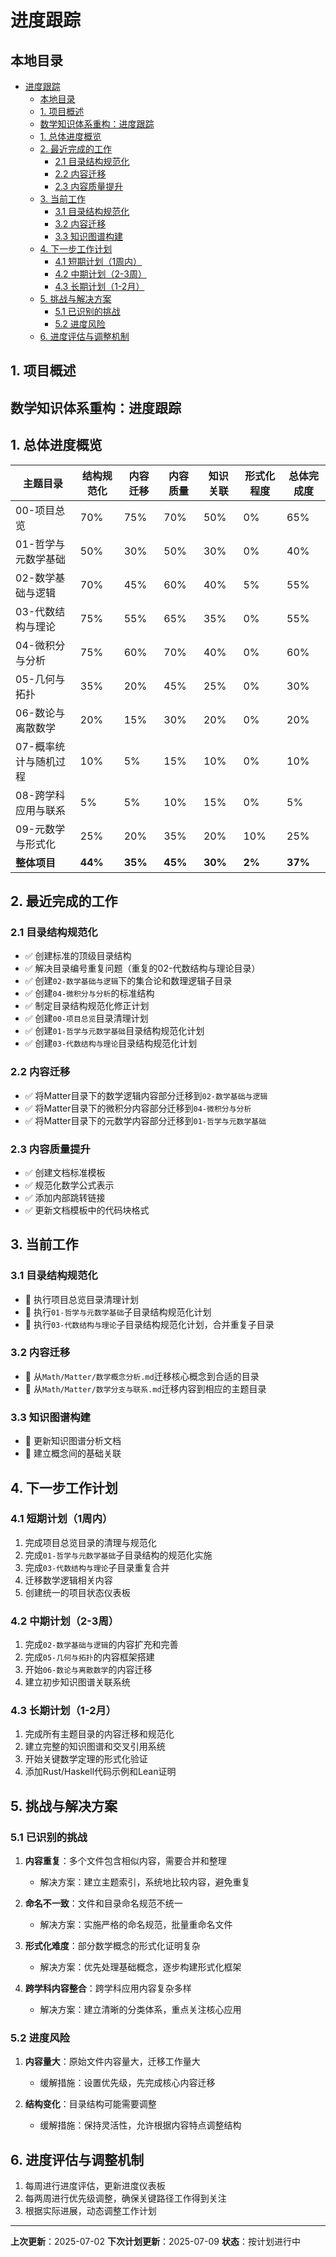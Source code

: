 # 进度跟踪

## 本地目录

- [进度跟踪](#进度跟踪)
  - [本地目录](#本地目录)
  - [1. 项目概述](#1-项目概述)
  - [数学知识体系重构：进度跟踪](#数学知识体系重构进度跟踪)
  - [1. 总体进度概览](#1-总体进度概览)
  - [2. 最近完成的工作](#2-最近完成的工作)
    - [2.1 目录结构规范化](#21-目录结构规范化)
    - [2.2 内容迁移](#22-内容迁移)
    - [2.3 内容质量提升](#23-内容质量提升)
  - [3. 当前工作](#3-当前工作)
    - [3.1 目录结构规范化](#31-目录结构规范化)
    - [3.2 内容迁移](#32-内容迁移)
    - [3.3 知识图谱构建](#33-知识图谱构建)
  - [4. 下一步工作计划](#4-下一步工作计划)
    - [4.1 短期计划（1周内）](#41-短期计划1周内)
    - [4.2 中期计划（2-3周）](#42-中期计划2-3周)
    - [4.3 长期计划（1-2月）](#43-长期计划1-2月)
  - [5. 挑战与解决方案](#5-挑战与解决方案)
    - [5.1 已识别的挑战](#51-已识别的挑战)
    - [5.2 进度风险](#52-进度风险)
  - [6. 进度评估与调整机制](#6-进度评估与调整机制)

## 1. 项目概述

## 数学知识体系重构：进度跟踪

## 1. 总体进度概览

| 主题目录 | 结构规范化 | 内容迁移 | 内容质量 | 知识关联 | 形式化程度 | 总体完成度 |
|---------|----------|---------|---------|---------|-----------|-----------|
| 00-项目总览 | 70% | 75% | 70% | 50% | 0% | 65% |
| 01-哲学与元数学基础 | 50% | 30% | 50% | 30% | 0% | 40% |
| 02-数学基础与逻辑 | 70% | 45% | 60% | 40% | 5% | 55% |
| 03-代数结构与理论 | 75% | 55% | 65% | 35% | 0% | 55% |
| 04-微积分与分析 | 75% | 60% | 70% | 40% | 0% | 60% |
| 05-几何与拓扑 | 35% | 20% | 45% | 25% | 0% | 30% |
| 06-数论与离散数学 | 20% | 15% | 30% | 20% | 0% | 20% |
| 07-概率统计与随机过程 | 10% | 5% | 15% | 10% | 0% | 10% |
| 08-跨学科应用与联系 | 5% | 5% | 10% | 15% | 0% | 5% |
| 09-元数学与形式化 | 25% | 20% | 35% | 20% | 10% | 25% |
| **整体项目** | **44%** | **35%** | **45%** | **30%** | **2%** | **37%** |

## 2. 最近完成的工作

### 2.1 目录结构规范化

- ✅ 创建标准的顶级目录结构
- ✅ 解决目录编号重复问题（重复的02-代数结构与理论目录）
- ✅ 创建`02-数学基础与逻辑`下的集合论和数理逻辑子目录
- ✅ 创建`04-微积分与分析`的标准结构
- ✅ 制定目录结构规范化修正计划
- ✅ 创建`00-项目总览`目录清理计划
- ✅ 创建`01-哲学与元数学基础`目录结构规范化计划
- ✅ 创建`03-代数结构与理论`目录结构规范化计划

### 2.2 内容迁移

- ✅ 将Matter目录下的数学逻辑内容部分迁移到`02-数学基础与逻辑`
- ✅ 将Matter目录下的微积分内容部分迁移到`04-微积分与分析`
- ✅ 将Matter目录下的元数学内容部分迁移到`01-哲学与元数学基础`

### 2.3 内容质量提升

- ✅ 创建文档标准模板
- ✅ 规范化数学公式表示
- ✅ 添加内部跳转链接
- ✅ 更新文档模板中的代码块格式

## 3. 当前工作

### 3.1 目录结构规范化

- 🔄 执行项目总览目录清理计划
- 🔄 执行`01-哲学与元数学基础`子目录结构规范化计划
- 🔄 执行`03-代数结构与理论`子目录结构规范化计划，合并重复子目录

### 3.2 内容迁移

- 🔄 从`Math/Matter/数学概念分析.md`迁移核心概念到合适的目录
- 🔄 从`Math/Matter/数学分支与联系.md`迁移内容到相应的主题目录

### 3.3 知识图谱构建

- 🔄 更新知识图谱分析文档
- 🔄 建立概念间的基础关联

## 4. 下一步工作计划

### 4.1 短期计划（1周内）

1. 完成项目总览目录的清理与规范化
2. 完成`01-哲学与元数学基础`子目录结构的规范化实施
3. 完成`03-代数结构与理论`子目录重复合并
4. 迁移数学逻辑相关内容
5. 创建统一的项目状态仪表板

### 4.2 中期计划（2-3周）

1. 完成`02-数学基础与逻辑`的内容扩充和完善
2. 完成`05-几何与拓扑`的内容框架搭建
3. 开始`06-数论与离散数学`的内容迁移
4. 建立初步知识图谱关联系统

### 4.3 长期计划（1-2月）

1. 完成所有主题目录的内容迁移和规范化
2. 建立完整的知识图谱和交叉引用系统
3. 开始关键数学定理的形式化验证
4. 添加Rust/Haskell代码示例和Lean证明

## 5. 挑战与解决方案

### 5.1 已识别的挑战

1. **内容重复**：多个文件包含相似内容，需要合并和整理
   - 解决方案：建立主题索引，系统地比较内容，避免重复

2. **命名不一致**：文件和目录命名规范不统一
   - 解决方案：实施严格的命名规范，批量重命名文件

3. **形式化难度**：部分数学概念的形式化证明复杂
   - 解决方案：优先处理基础概念，逐步构建形式化框架

4. **跨学科内容整合**：跨学科应用内容复杂多样
   - 解决方案：建立清晰的分类体系，重点关注核心应用

### 5.2 进度风险

1. **内容量大**：原始文件内容量大，迁移工作量大
   - 缓解措施：设置优先级，先完成核心内容迁移

2. **结构变化**：目录结构可能需要调整
   - 缓解措施：保持灵活性，允许根据内容特点调整结构

## 6. 进度评估与调整机制

1. 每周进行进度评估，更新进度仪表板
2. 每两周进行优先级调整，确保关键路径工作得到关注
3. 根据实际进展，动态调整工作计划

---

**上次更新**：2025-07-02
**下次计划更新**：2025-07-09
**状态**：按计划进行中
